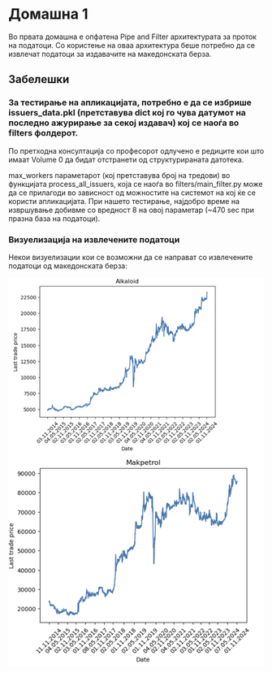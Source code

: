 # Домашна 1

Во првата домашна е опфатена Pipe and Filter архитектурата за проток на податоци.
Со користење на оваа архитектура беше потребно да се извлечат податоци за издавачите
на македонската берза.


## Забелешки
### За тестирање на апликацијата, потребно е да се избрише issuers_data.pkl (претставува dict кој го чува датумот на последно ажурирање за секој издавач) кој се наоѓа во filters фолдерот.

По претходна консултација со професорот одлучено е редиците кои што имаат Volume 0 да бидат отстранети од структурираната датотека.

max_workers параметарот (кој претставува број на тредови) во функцијата process_all_issuers, која се наоѓа во filters/main_filter.py може да се прилагоди во зависност од можностите на системот на кој ќе се користи апликацијата. При нашето тестирање, најдобро време на извршување добивме со вредност 8 на овој параметар (~470 sec при празна база на податоци).



  

### Визуелизација на извлечените податоци
Некои визуелизации кои се возможни да се направат со извлечените податоци од македонската берза:

![image](dokumentacija/img/alkaloid.png)
![image](dokumentacija/img/makpetrol.png)